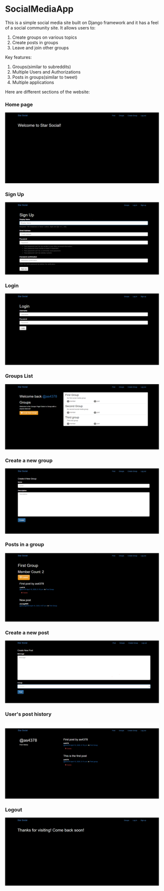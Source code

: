 # SocialMediaApp

This is a simple social media site built on Django framework and it has a feel of a social community site. It allows users to:
1. Create groups on various topics
2. Create posts in groups
3. Leave and join other groups

Key features:
1. Groups(similar to subreddits)
2. Multiple Users and Authorizations
3. Posts in groups(similar to tweet)
4. Multiple applications

Here are different sections of the website:

### Home page

![Home Page](https://github.com/as4378/SocialMediaApp/blob/master/static/images/HomePage.PNG)

### Sign Up 

![SignUp](https://github.com/as4378/SocialMediaApp/blob/master/static/images/SignUp.PNG)

### Login

![Login](https://github.com/as4378/SocialMediaApp/blob/master/static/images/Login.PNG)

### Groups List

![Groups List](https://github.com/as4378/SocialMediaApp/blob/master/static/images/Groups.PNG)

### Create a new group

![Create new group](https://github.com/as4378/SocialMediaApp/blob/master/static/images/CreateGroup.PNG)

### Posts in a group

![Posts in a group](https://github.com/as4378/SocialMediaApp/blob/master/static/images/PostsInGroup.PNG)

### Create a new post

![Create a new post](https://github.com/as4378/SocialMediaApp/blob/master/static/images/CreatePost.PNG)

### User's post history

![MemberPostHistory](https://github.com/as4378/SocialMediaApp/blob/master/static/images/MemberPostHistory.PNG)

### Logout

![Logout](https://github.com/as4378/SocialMediaApp/blob/master/static/images/Logout.PNG)



